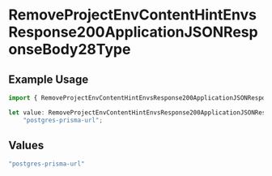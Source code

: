 # RemoveProjectEnvContentHintEnvsResponse200ApplicationJSONResponseBody28Type

## Example Usage

```typescript
import { RemoveProjectEnvContentHintEnvsResponse200ApplicationJSONResponseBody28Type } from "@simplesagar/vercel/models/removeprojectenvop.js";

let value: RemoveProjectEnvContentHintEnvsResponse200ApplicationJSONResponseBody28Type =
    "postgres-prisma-url";
```

## Values

```typescript
"postgres-prisma-url"
```